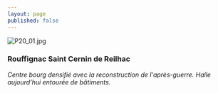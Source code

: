 ```yaml
---
layout: page
published: false
---
```


![P20_01.jpg](/caue24/data/images/9/histoire/P20_01.jpg)

### Rouffignac Saint Cernin de Reilhac
_Centre bourg densifié avec la reconstruction de l'après-guerre. Halle aujourd'hui entourée de bâtiments._